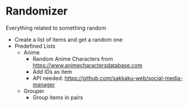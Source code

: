 # Randomizer

Everything related to something random

- Create a list of items and get a random one
- Predefined Lists
  - Anime
    - Random Anime Characters from https://www.animecharactersdatabase.com
    - Add IDs as item
    - API needed: https://github.com/sakkaku-web/social-media-manager
  - Grouper
    - Group items in pairs
